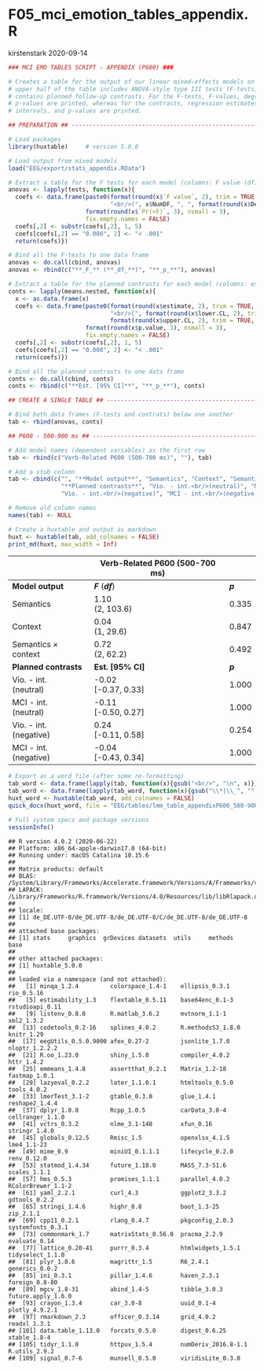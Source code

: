F05\_mci\_emotion\_tables\_appendix.R
================
kirstenstark
2020-09-14

``` r
### MCI EMO TABLES SCRIPT - APPENDIX (P600) ###

# Creates a table for the output of our linear mixed-effects models on P600 amplitudes. The 
# upper half of the table includes ANOVA-style type III tests (F-tests), the bottom half 
# contains planned follow-up contrasts. For the F-tests, F-values, degrees of freedom, and 
# p-values are printed, whereas for the contrasts, regression estimates, 95% confidence 
# intervals, and p-values are printed.

## PREPARATION ## ---------------------------------------------------------------------------------

# Load packages
library(huxtable)     # version 5.0.0

# Load output from mixed models
load("EEG/export/stats_appendix.RData")

# Extract a table for the F tests for each model (columns: F value (df), p-value)
anovas <- lapply(tests, function(x){
  coefs <- data.frame(paste0(format(round(x$`F value`, 2), trim = TRUE, nsmall = 2),
                             "<br/>(", x$NumDF, ", ", format(round(x$DenDF, 1), trim = TRUE, nsmall = 1), ")"),
                      format(round(x$`Pr(>F)`, 3), nsmall = 3),
                      fix.empty.names = FALSE)
  coefs[,2] <- substr(coefs[,2], 1, 5)
  coefs[coefs[,2] == "0.000", 2] <- "< .001"
  return(coefs)})

# Bind all the F-tests to one data frame
anovas <- do.call(cbind, anovas)
anovas <- rbind(c("**_F_** (**_df_**)", "**_p_**"), anovas)

# Extract a table for the planned contrasts for each model (columns: estimate [CI], p-value)
conts <- lapply(means.nested, function(x){
  x <- as.data.frame(x)
  coefs <- data.frame(paste0(format(round(x$estimate, 2), trim = TRUE, nsmall = 2),
                             "<br/>[", format(round(x$lower.CL, 2), trim = TRUE, nsmall = 2), ", ",
                             format(round(x$upper.CL, 2), trim = TRUE, nsmall = 2), "]"),
                      format(round(x$p.value, 3), nsmall = 3),
                      fix.empty.names = FALSE)
  coefs[,2] <- substr(coefs[,2], 1, 5)
  coefs[coefs[,2] == "0.000", 2] <- "< .001"
  return(coefs)})

# Bind all the planned contrasts to one data frame
conts <- do.call(cbind, conts)
conts <- rbind(c("**Est. [95% CI]**", "**_p_**"), conts)

## CREATE A SINGLE TABLE ## -----------------------------------------------------------------------

# Bind both data frames (F-tests and contrats) below one another
tab <- rbind(anovas, conts)

## P600 - 500-900 ms ## ---------------------------------------------------------------------------

# Add model names (dependent variables) as the first row
tab <- rbind(c("Verb-Related P600 (500-700 ms)", ""), tab)

# Add a stub column
tab <- cbind(c("", "**Model output**", "Semantics", "Context", "Semantics × context",
               "**Planned contrasts**", "Vio. - int.<br/>(neutral)", "MCI - int.<br/>(neutral)",
               "Vio. - int.<br/>(negative)", "MCI - int.<br/>(negative)"), tab)

# Remove old column names
names(tab) <- NULL

# Create a huxtable and output as markdown
huxt <- huxtable(tab, add_colnames = FALSE)
print_md(huxt, max_width = Inf)
```

|                            | Verb-Related P600 (500-700 ms) |         |
| -------------------------- | ------------------------------ | ------- |
| **Model output**           | ***F*** (***df***)             | ***p*** |
| Semantics                  | 1.10<br/>(2, 103.6)            | 0.335   |
| Context                    | 0.04<br/>(1, 29.6)             | 0.847   |
| Semantics × context        | 0.72<br/>(2, 62.2)             | 0.492   |
| **Planned contrasts**      | **Est. \[95% CI\]**            | ***p*** |
| Vio. - int.<br/>(neutral)  | \-0.02<br/>\[-0.37, 0.33\]     | 1.000   |
| MCI - int.<br/>(neutral)   | \-0.11<br/>\[-0.50, 0.27\]     | 1.000   |
| Vio. - int.<br/>(negative) | 0.24<br/>\[-0.11, 0.58\]       | 0.254   |
| MCI - int.<br/>(negative)  | \-0.04<br/>\[-0.43, 0.34\]     | 1.000   |

``` r
# Export as a word file (after some re-formatting)
tab_word <- data.frame(lapply(tab, function(x){gsub("<br/>", "\n", x)}))
tab_word <- data.frame(lapply(tab_word, function(x){gsub("\\*|\\_", "", x)}))
huxt_word <- huxtable(tab_word, add_colnames = FALSE)
quick_docx(huxt_word, file = "EEG/tables/lmm_table_appendixP600_500-900ms.docx", open = FALSE)
```

``` r
# Full system specs and package versions
sessionInfo()
```

    ## R version 4.0.2 (2020-06-22)
    ## Platform: x86_64-apple-darwin17.0 (64-bit)
    ## Running under: macOS Catalina 10.15.6
    ## 
    ## Matrix products: default
    ## BLAS:   /System/Library/Frameworks/Accelerate.framework/Versions/A/Frameworks/vecLib.framework/Versions/A/libBLAS.dylib
    ## LAPACK: /Library/Frameworks/R.framework/Versions/4.0/Resources/lib/libRlapack.dylib
    ## 
    ## locale:
    ## [1] de_DE.UTF-8/de_DE.UTF-8/de_DE.UTF-8/C/de_DE.UTF-8/de_DE.UTF-8
    ## 
    ## attached base packages:
    ## [1] stats     graphics  grDevices datasets  utils     methods   base     
    ## 
    ## other attached packages:
    ## [1] huxtable_5.0.0
    ## 
    ## loaded via a namespace (and not attached):
    ##   [1] minqa_1.2.4         colorspace_1.4-1    ellipsis_0.3.1      rio_0.5.16         
    ##   [5] estimability_1.3    flextable_0.5.11    base64enc_0.1-3     rstudioapi_0.11    
    ##   [9] listenv_0.8.0       R.matlab_3.6.2      mvtnorm_1.1-1       xml2_1.3.2         
    ##  [13] codetools_0.2-16    splines_4.0.2       R.methodsS3_1.8.0   knitr_1.29         
    ##  [17] eegUtils_0.5.0.9000 afex_0.27-2         jsonlite_1.7.0      nloptr_1.2.2.2     
    ##  [21] R.oo_1.23.0         shiny_1.5.0         compiler_4.0.2      httr_1.4.2         
    ##  [25] emmeans_1.4.8       assertthat_0.2.1    Matrix_1.2-18       fastmap_1.0.1      
    ##  [29] lazyeval_0.2.2      later_1.1.0.1       htmltools_0.5.0     tools_4.0.2        
    ##  [33] lmerTest_3.1-2      gtable_0.3.0        glue_1.4.1          reshape2_1.4.4     
    ##  [37] dplyr_1.0.0         Rcpp_1.0.5          carData_3.0-4       cellranger_1.1.0   
    ##  [41] vctrs_0.3.2         nlme_3.1-148        xfun_0.16           stringr_1.4.0      
    ##  [45] globals_0.12.5      Rmisc_1.5           openxlsx_4.1.5      lme4_1.1-23        
    ##  [49] mime_0.9            miniUI_0.1.1.1      lifecycle_0.2.0     renv_0.12.0        
    ##  [53] statmod_1.4.34      future_1.18.0       MASS_7.3-51.6       scales_1.1.1       
    ##  [57] hms_0.5.3           promises_1.1.1      parallel_4.0.2      RColorBrewer_1.1-2 
    ##  [61] yaml_2.2.1          curl_4.3            ggplot2_3.3.2       gdtools_0.2.2      
    ##  [65] stringi_1.4.6       highr_0.8           boot_1.3-25         zip_2.1.1          
    ##  [69] cpp11_0.2.1         rlang_0.4.7         pkgconfig_2.0.3     systemfonts_0.3.1  
    ##  [73] commonmark_1.7      matrixStats_0.56.0  pracma_2.2.9        evaluate_0.14      
    ##  [77] lattice_0.20-41     purrr_0.3.4         htmlwidgets_1.5.1   tidyselect_1.1.0   
    ##  [81] plyr_1.8.6          magrittr_1.5        R6_2.4.1            generics_0.0.2     
    ##  [85] ini_0.3.1           pillar_1.4.6        haven_2.3.1         foreign_0.8-80     
    ##  [89] mgcv_1.8-31         abind_1.4-5         tibble_3.0.3        future.apply_1.6.0 
    ##  [93] crayon_1.3.4        car_3.0-8           uuid_0.1-4          plotly_4.9.2.1     
    ##  [97] rmarkdown_2.3       officer_0.3.14      grid_4.0.2          readxl_1.3.1       
    ## [101] data.table_1.13.0   forcats_0.5.0       digest_0.6.25       xtable_1.8-4       
    ## [105] tidyr_1.1.0         httpuv_1.5.4        numDeriv_2016.8-1.1 R.utils_2.9.2      
    ## [109] signal_0.7-6        munsell_0.5.0       viridisLite_0.3.0
